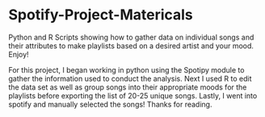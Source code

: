 # Spotify-Project-Matericals
Python and R Scripts showing how to gather data on individual songs and their 
                  attributes to make playlists based on a desired artist and your mood. Enjoy!

For this project, I began working in python using the Spotipy module to gather the information used to conduct the analysis.
Next I used R to edit the data set as well as group songs into their appropriate moods for the playlists before exporting the list of 20-25
                  unique songs.
Lastly, I went into spotify and manually selected the songs!
Thanks for reading.

